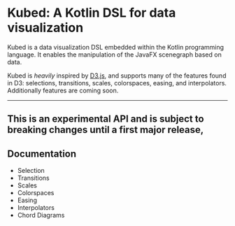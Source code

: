 # Kubed: A Kotlin DSL for data visualization

Kubed is a data visualization DSL embedded within the Kotlin programming language. It enables the manipulation of the JavaFX scenegraph based on data.

Kubed is *heavily* inspired by [D3.js](https://d3js.org/), and supports many of the features found in D3: selections, transitions, scales, colorspaces, easing, and interpolators. Additionally features are coming soon.

---
This is an experimental API and is subject to breaking changes until a first major release,
---

## Documentation

* Selection
* Transitions
* Scales
* Colorspaces
* Easing
* Interpolators
* Chord Diagrams

